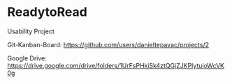 # ReadytoRead
Usability Project

Git-Kanban-Board: https://github.com/users/danieltepavac/projects/2

Google Drive: https://drive.google.com/drive/folders/1UrFsPHkiSk4ztQGjZJKPlytuioWcVK0g


